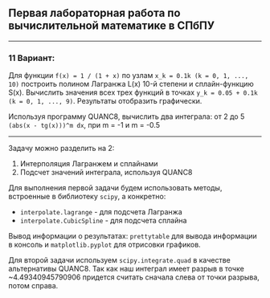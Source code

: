 ## Первая лабораторная работа по вычислительной математике в СПбПУ
___
### 11 Вариант:

Для функции `f(x) = 1 / (1 + x)` по узлам `x_k = 0.1k (k = 0, 1, ..., 10)` построить
полином Лагранжа L(x) 10-й степени и сплайн-функцию S(x).
Вычислить значения всех трех функций в точках `y_k = 0.05 + 0.1k (k = 0, 1, ..., 9)`.
Результаты отобразить графически.

Используя программу QUANC8, вычислить два интеграла:
от 2 до 5 `(abs(x - tg(x)))^m dx`, при m = -1 и m = -0.5
___
Задачу можно разделить на 2:
1. Интерполяция Лагранжем и сплайнами
2. Подсчет значений интеграла, используя QUANC8

Для выполнения первой задачи будем использовать методы, встроенные 
в библиотеку `scipy`, а конкретно: 
* `interpolate.lagrange` - для подсчета Лагранжа
* `interpolate.CubicSpline` - для подсчета сплайна

Вывод информации о результатах: `prettytable` для вывода информации в консоль
и `matplotlib.pyplot` для отрисовки графиков.

Для второй задачи используем `scipy.integrate.quad` в качестве альтернативы QUANC8.
Так как наш интеграл имеет разрыв в точке ~4.49340945790906 придется считать сначала
слева от точки разрыва, потом справа.